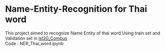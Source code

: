 # Name-Entity-Recognition for Thai word
This project aimed to recognize Name Entity of thai word Using train set and Validation set in [lst20_Compus](https://aiforthai.in.th/corpus.php)\
Code : NER_Thai_word.ipynb
